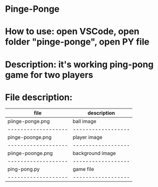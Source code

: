 # Pinge-Ponge
# How to use: open VSCode, open folder "pinge-ponge", open PY file
# Description: it's working ping-pong game for two players
# File description:

| file              | description      |
|-------------------|------------------|
| piinge-ponge.png  | ball image       |
|-------------------|------------------|
| pinge-poonge.png  | player image     |
|-------------------|------------------|
| piinge-poonge.png | background image |
|-------------------|------------------|
| ping-pong.py      | game file        |
|-------------------|------------------|
